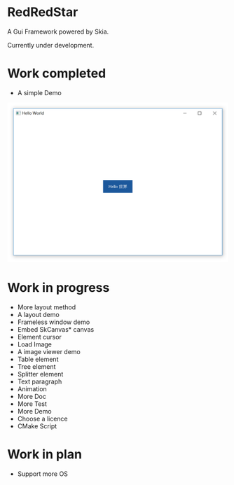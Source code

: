 ﻿# RedRedStar 

A Gui Framework powered by Skia. 

Currently under development.

# Work completed

- A simple Demo

![](./Doc/img/helloWorld.png)

# Work in progress

- More layout method
- A layout demo
- Frameless window demo
- Embed SkCanvas* canvas
- Element cursor
- Load Image
- A image viewer demo
- Table element
- Tree element
- Splitter element
- Text paragraph
- Animation
- More Doc
- More Test
- More Demo
- Choose a licence
- CMake Script

# Work in plan

- Support more OS
